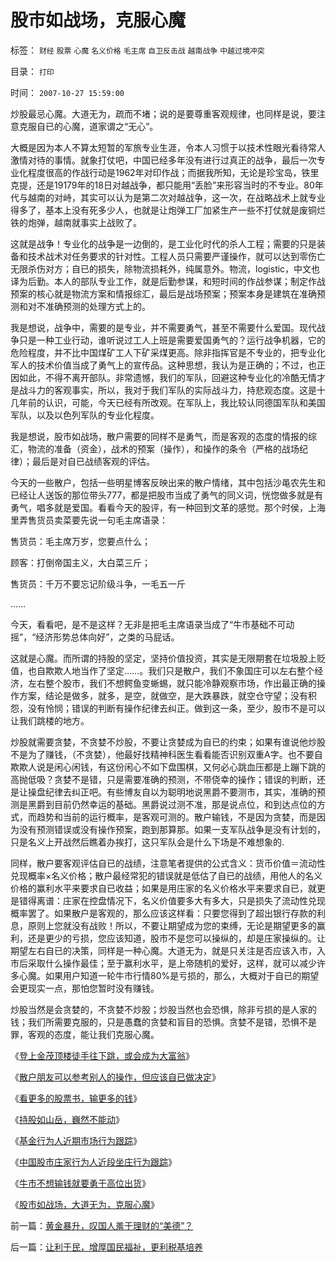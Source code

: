 # 股市如战场，克服心魔

标签： `财经` `股票` `心魔` `名义价格` `毛主席` `自卫反击战` `越南战争` `中越过境冲突` 

目录： `打印`

时间： `2007-10-27 15:59:00`

炒股最忌心魔。大道无为，疏而不堵；说的是要尊重客观规律，也同样是说，要注意克服自已的心魔，道家谓之“无心”。

大概是因为本人不算太短暂的军旅专业生涯，令本人习惯于以技术性眼光看待常人激情对待的事情。就象打仗吧，中国已经多年没有进行过真正的战争，最后一次专业化程度很高的作战行动是1962年对印作战；而据我所知，无论是珍宝岛，铁里克提，还是19179年的18日对越战争，都只能用“丢脸”来形容当时的不专业。80年代与越南的对峙，其实可以认为是第二次对越战争，这一次，在战略战术上就专业得多了，基本上没有死多少人，也就是让炮弹工厂加紧生产一些不打仗就是废铜烂铁的炮弹，越南就事实上战败了。

这就是战争！专业化的战争是一边倒的，是工业化时代的杀人工程；需要的只是装备和技术战术对任务要求的针对性。工程人员只需要严谨操作，就可以达到零伤亡无限杀伤对方；自已的损失，除物流损耗外，纯属意外。物流，logistic，中文也译为后勤。本人的部队专业工作，就是后勤参谋，和短时间的作战参谋；制定作战预案的核心就是物流方案和情报综汇，最后是战场预案；预案本身是建筑在准确预测和对不准确预测的处理方式上的。

我是想说，战争中，需要的是专业，并不需要勇气，甚至不需要什么爱国。现代战争只是一种工业行动，谁听说过工人上班是需要爱国勇气的？运行战争机器，它的危险程度，并不比中国煤矿工人下矿采煤更高。除非指挥官是不专业的，把专业化军人的技术价值当成了勇气上的宣传品。这种思想，我认为是正确的；不过，也正因如此，不得不离开部队。非常遗憾，我们的军队，回避这种专业化的冷酷无情才是战斗力的客观事实，所以，我对于我们军队的实际战斗力，持悲观态度。这是十几年前的认识，可能，今天已经有所改观。在军队上，我比较认同德国军队和美国军队，以及以色列军队的专业化程度。

我是想说，股市如战场，散户需要的同样不是勇气，而是客观的态度的情报的综汇，物流的准备（资金），战术的预案（操作），和操作的条令（严格的战场纪律）；最后是对自已战绩客观的评估。

今天的一些散户，包括一些明星博客反映出来的散户情绪，其中包括沙黾农先生和已经让人送饭的那位带头777，都是把股市当成了勇气的同义词，恍惚做多就是有勇气，唱多就是爱国。看看今天的股评，有一种回到文革的感觉。那个时侯，上海里弄售货员卖菜要先说一句毛主席语录：

售货员：毛主席万岁，您要点什么；

顾客：打倒帝国主义，大白菜三斤；

售货员：千万不要忘记阶级斗争，一毛五一斤

……

今天，看看吧，是不是这样？无非是把毛主席语录当成了“牛市基础不可动摇”，“经济形势总体向好”，之类的马屁话。

这就是心魔。而所谓的持股的坚定，坚持价值投资，其实是无限期套在垃圾股上贬值，也自欺欺人地当作了坚定……。我们只是散户，我们不象国庄可以左右整个经济，左右整个股市，我们不想鳄鱼变蜥蜴，就只能冷静观察市场，作出最正确的操作方案，结论是做多，就多，是空，就做空，是大跌暴跌，就空仓守望；没有积怨，没有怜悯；错误的判断有操作纪律去纠正。做到这一条，至少，股市不是可以让我们跳楼的地方。

炒股就需要贪婪，不贪婪不炒股，不要让贪婪成为自已的约束；如果有谁说他炒股不是为了赚钱，（不贪婪），他最好找精神科医生看看能否识别双重A字。也不要自欺欺人说是闲心闲钱，有这份闲心不如下盘围棋，又何必心跳血压都是上蹦下跳的高抛低吸？贪婪不是错，只是需要准确的预测，不带侥幸的操作；错误的判断，还是让操盘纪律去纠正吧。有些博友自以为聪明地说黑爵不要测市，其实，准确的预测是黑爵到目前仍然幸运的基础。黑爵说过测不准，那是说点位，和到达点位的方式，而趋势和当前的运行概率，是客观可测的。散户输钱，不是因为贪婪，而是因为没有预测错误或没有操作预案，跑到那算那。如果一支军队战争是没有计划的，只是名义上开战然后瞧着办挨打，这只军队会是什么下场是不难想象的.

同样，散户要客观评估自已的战绩，注意笔者提供的公式含义：货币价值＝流动性兑现概率×名义价格；散户最经常犯的错误就是低估了自已的战绩，用他人的名义价格的赢利水平来要求自已收益；如果是用庄家的名义价格水平来要求自已，就更是错得离谱：庄家在控盘情况下，名义价值要多大有多大，只是损失了流动性兑现概率罢了。如果散户是客观的，那么应该这样看：只要您得到了超出银行存款的利息，原则上您就没有战败！所以，不要让期望成为您的束缚，无论是期望更多的赢利，还是更少的亏损，您应该知道，股市不是您可以操纵的，却是庄家操纵的。让期望左右自已的决策，同样是一种心魔。大道无为，就是只关注是否应该入市，入市后采取什么操作最佳；至于赢利水平，是上帝随机的爱好，这样，就可以减少许多心魔。如果用户知道一轮牛市行情80%是亏损的，那么，大概对于自已的期望会更现实一点，那怕您暂时没有赚钱。

炒股当然是会贪婪的，不贪婪不炒股；炒股当然也会恐惧，除非亏损的是人家的钱；我们所需要克服的，只是愚蠢的贪婪和盲目的恐惧。贪婪不是错，恐惧不是罪，客观的态度，能让我们克服心魔。

《[登上金茂顶楼徒手往下跳，或会成为大富翁](../../../2007/9/6/登上金茂顶楼徒手往下跳，或会成为大富翁，绝不骗您.md)》

《[散户朋友可以参考别人的操作，但应该自已做决定](../../../2007/9/6/散户朋友可以参考别人的操作，但应该自已做决定.md)》

《[看更多的股票书，输更多的钱](../../../2007/8/31/看更多的股票书，输更多的钱.md)》

《[持股如山岳，巍然不能动](../../../2007/8/30/持股如山岳，巍然不能动.md)》

《[基金行为人近期市场行为跟踪](../../../2007/9/15/基金行为人近期市场行为跟踪.md)》

《[中国股市庄家行为人近段坐庄行为跟踪](../../../2007/9/16/中国股市庄家行为人近段坐庄行为跟踪.md)》

《[牛市不想输钱就要勇于高位出货](../../../2007/10/23/牛市不想输钱就要勇于高位出货.md)》

《[股市如战场，大道无为，克服心魔](../../../2007/10/27/股市如战场，克服心魔.md)》



前一篇：[黄金暴升，叹国人羞于理财的“美德”？](../../../2007/10/27/黄金暴升，叹国人羞于理财的“美德”？.md)

后一篇：[让利于民，增厚国民福祉，更利税基培养](../../../2007/10/27/让利于民，增厚国民福祉，更利税基培养.md)